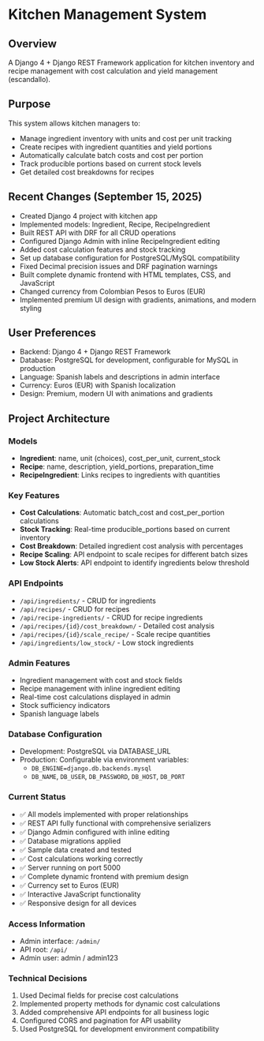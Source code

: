 # Kitchen Management System

## Overview
A Django 4 + Django REST Framework application for kitchen inventory and recipe management with cost calculation and yield management (escandallo).

## Purpose
This system allows kitchen managers to:
- Manage ingredient inventory with units and cost per unit tracking
- Create recipes with ingredient quantities and yield portions
- Automatically calculate batch costs and cost per portion
- Track producible portions based on current stock levels
- Get detailed cost breakdowns for recipes

## Recent Changes (September 15, 2025)
- Created Django 4 project with kitchen app
- Implemented models: Ingredient, Recipe, RecipeIngredient
- Built REST API with DRF for all CRUD operations
- Configured Django Admin with inline RecipeIngredient editing
- Added cost calculation features and stock tracking
- Set up database configuration for PostgreSQL/MySQL compatibility
- Fixed Decimal precision issues and DRF pagination warnings
- Built complete dynamic frontend with HTML templates, CSS, and JavaScript
- Changed currency from Colombian Pesos to Euros (EUR)
- Implemented premium UI design with gradients, animations, and modern styling

## User Preferences
- Backend: Django 4 + Django REST Framework
- Database: PostgreSQL for development, configurable for MySQL in production
- Language: Spanish labels and descriptions in admin interface
- Currency: Euros (EUR) with Spanish localization
- Design: Premium, modern UI with animations and gradients

## Project Architecture

### Models
- **Ingredient**: name, unit (choices), cost_per_unit, current_stock
- **Recipe**: name, description, yield_portions, preparation_time
- **RecipeIngredient**: Links recipes to ingredients with quantities

### Key Features
- **Cost Calculations**: Automatic batch_cost and cost_per_portion calculations
- **Stock Tracking**: Real-time producible_portions based on current inventory
- **Cost Breakdown**: Detailed ingredient cost analysis with percentages
- **Recipe Scaling**: API endpoint to scale recipes for different batch sizes
- **Low Stock Alerts**: API endpoint to identify ingredients below threshold

### API Endpoints
- `/api/ingredients/` - CRUD for ingredients
- `/api/recipes/` - CRUD for recipes
- `/api/recipe-ingredients/` - CRUD for recipe ingredients
- `/api/recipes/{id}/cost_breakdown/` - Detailed cost analysis
- `/api/recipes/{id}/scale_recipe/` - Scale recipe quantities
- `/api/ingredients/low_stock/` - Low stock ingredients

### Admin Features
- Ingredient management with cost and stock fields
- Recipe management with inline ingredient editing
- Real-time cost calculations displayed in admin
- Stock sufficiency indicators
- Spanish language labels

### Database Configuration
- Development: PostgreSQL via DATABASE_URL
- Production: Configurable via environment variables:
  - `DB_ENGINE=django.db.backends.mysql`
  - `DB_NAME`, `DB_USER`, `DB_PASSWORD`, `DB_HOST`, `DB_PORT`

### Current Status
- ✅ All models implemented with proper relationships
- ✅ REST API fully functional with comprehensive serializers
- ✅ Django Admin configured with inline editing
- ✅ Database migrations applied
- ✅ Sample data created and tested
- ✅ Cost calculations working correctly
- ✅ Server running on port 5000
- ✅ Complete dynamic frontend with premium design
- ✅ Currency set to Euros (EUR)
- ✅ Interactive JavaScript functionality
- ✅ Responsive design for all devices

### Access Information
- Admin interface: `/admin/`
- API root: `/api/`
- Admin user: admin / admin123

### Technical Decisions
1. Used Decimal fields for precise cost calculations
2. Implemented property methods for dynamic cost calculations
3. Added comprehensive API endpoints for all business logic
4. Configured CORS and pagination for API usability
5. Used PostgreSQL for development environment compatibility